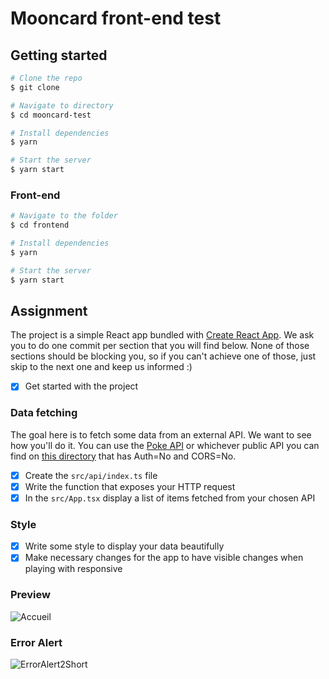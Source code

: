 # Mooncard front-end test

## Getting started

```sh
# Clone the repo
$ git clone

# Navigate to directory
$ cd mooncard-test

# Install dependencies
$ yarn

# Start the server
$ yarn start
```

### Front-end

```sh
# Navigate to the folder
$ cd frontend

# Install dependencies
$ yarn

# Start the server
$ yarn start
```

## Assignment

The project is a simple React app bundled with [Create React App](https://create-react-app.dev/).
We ask you to do one commit per section that you will find below.
None of those sections should be blocking you, so if you can't achieve one of those, just skip to the next one and keep us informed :)

- [x] Get started with the project

### Data fetching

The goal here is to fetch some data from an external API. We want to see how you'll do it.
You can use the [Poke API](https://pokeapi.co/) or whichever public API you can find on [this directory](https://github.com/public-apis/public-apis) that has Auth=No and CORS=No.

- [x] Create the `src/api/index.ts` file
- [x] Write the function that exposes your HTTP request
- [x] In the `src/App.tsx` display a list of items fetched from your chosen API

### Style

- [x] Write some style to display your data beautifully
- [x] Make necessary changes for the app to have visible changes when playing with responsive

### Preview


![Accueil](https://user-images.githubusercontent.com/77612837/177606859-ef379709-f565-4356-b601-5166a70d3301.png)

### Error Alert 

![ErrorAlert2Short](https://user-images.githubusercontent.com/77612837/177607556-f265d8fe-6c92-4c47-9028-9e9539ef4468.png)
